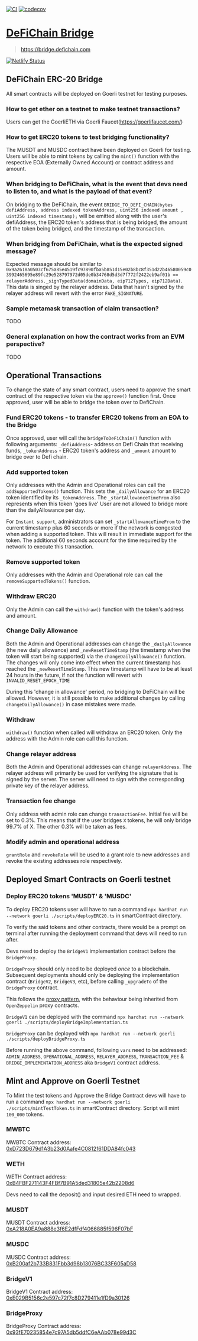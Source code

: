 [![CI](https://github.com/WavesHQ/bridge/actions/workflows/ci.yml/badge.svg)](https://github.com/WavesHQ/bridge/actions/workflows/ci.yml)
[![codecov](https://codecov.io/gh/WavesHQ/bridge/branch/main/graph/badge.svg?token=OXLL8IBZQV)](https://codecov.io/gh/WavesHQ/bridge)

# [DeFiChain Bridge](https://bridge.defichain.com)

> https://bridge.defichain.com

[![Netlify Status](https://api.netlify.com/api/v1/badges/4eaec04e-1416-4c65-843e-d7413fb81d2c/deploy-status)](https://app.netlify.com/sites/defichain-erc20-bridge/deploys)

## DeFiChain ERC-20 Bridge

All smart contracts will be deployed on Goerli testnet for testing purposes.

### How to get ether on a testnet to make testnet transactions?

Users can get the GoerliETH via Goerli Faucet(https://goerlifaucet.com/)

### How to get ERC20 tokens to test bridging functionality?

The MUSDT and MUSDC contract have been deployed on Goerli for testing. Users will be able to mint tokens by calling the `mint()` function with the respective EOA (Externally Owned Account) or contract address and amount.

### When bridging to DeFiChain, what is the event that devs need to listen to, and what is the payload of that event?

On bridging to the DeFiChain, the event `BRIDGE_TO_DEFI_CHAIN(bytes defiAddress, address indexed tokenAddress, uint256 indexed amount , uint256 indexed timestamp);` will be emitted along with the user's defiAddress, the ERC20 token's address that is being bridged, the amount of the token being bridged, and the timestamp of the transaction.

### When bridging from DeFiChain, what is the expected signed message?

Expected message should be similar to `0x9a2618a0503cf675a85e4519fc97890fba5b851d15e02b8bc8f351d22b46580059c03992465695e89fc29e528797972d05de0b34768d5d3d7f772f2422eb9af01b == relayerAddress._signTypedData(domainData, eip712Types, eip712Data)`. This data is singed by the relayer address. Data that hasn't signed by the relayer address will revert with the error `FAKE_SIGNATURE`.

### Sample metamask transaction of claim transaction?

TODO

### General explanation on how the contract works from an EVM perspective?

TODO

## Operational Transactions

To change the state of any smart contract, users need to approve the smart contract of the respective token via the `approve()` function first. Once approved, user will be able to bridge the token over to DefiChain.

### Fund ERC20 tokens - to transfer ERC20 tokens from an EOA to the Bridge

Once approved, user will call the `bridgeToDeFiChain()` function with following arguments: `_defiAddress`- address on Defi Chain that receiving funds, `_tokenAddress` - ERC20 token's address and `_amount` amount to bridge over to Defi chain.

### Add supported token

Only addresses with the Admin and Operational roles can call the `addSupportedTokens()` function. This sets the `_dailyAllowance` for an ERC20 token identified by its `_tokenAddress`. The `_startAllowanceTimeFrom` also represents when this token 'goes live'
User are not allowed to bridge more than the dailyAllowance per day.

For `Instant support`, administrators can set `_startAllowanceTimeFrom` to the current timestamp plus 60 seconds or more if the network is congested when adding a supported token. This will result in immediate support for the token. The additional 60 seconds account for the time required by the network to execute this transaction.

### Remove supported token

Only addresses with the Admin and Operational role can call the `removeSupportedTokens()` function.

### Withdraw ERC20

Only the Admin can call the `withdraw()` function with the token's address and amount.

### Change Daily Allowance

Both the Admin and Operational addresses can change the `_dailyAllowance` (the new daily allowance) and `_newResetTimeStamp` (the timestamp when the token will start being supported) via the `changeDailyAllowance()` function. The changes will only come into effect when the current timestamp has reached the `_newResetTimeStamp`. This new timestamp will have to be at least 24 hours in the future, if not the function will revert with `INVALID_RESET_EPOCH_TIME`

During this 'change in allowance' period, no bridging to DeFiChain will be allowed. However, it is still possible to make additional changes by calling `changeDailyAllowance()` in case mistakes were made.

### Withdraw

`withdraw()` function when called will withdraw an ERC20 token. Only the address with the Admin role can call this function.

### Change relayer address

Both the Admin and Operational addresses can change `relayerAddress`.
The relayer address will primarily be used for verifying the signature that is signed by the server. The server will need to sign with the corresponding private key of the relayer address.

### Transaction fee change

Only address with admin role can change `transactionFee`. Initial fee will be set to 0.3%. This means that if the user bridges `X` tokens, he will only bridge 99.7% of X. The other 0.3% will be taken as fees.

### Modify admin and operational address

`grantRole` and `revokeRole` will be used to a grant role to new addresses and revoke the existing addresses role respectively.

## Deployed Smart Contracts on Goerli testnet

### Deploy ERC20 tokens 'MUSDT' & 'MUSDC'

To deploy ERC20 tokens user will have to run a command `npx hardhat run --network goerli ./scripts/deployERC20.ts` in smartContract directory.

To verify the said tokens and other contracts, there would be a prompt on terminal after running the deployment command that devs will need to run after.

Devs need to deploy the `BridgeV1` implementation contract before the `BridgeProxy`.

`BridgeProxy` should only need to be deployed _once_ to a blockchain. Subsequent deployments should only be deploying the implementation contract (`BridgeV2`, `BridgeV3`, etc), before calling `_upgradeTo` of the `BridgeProxy` contract.

This follows the [proxy pattern](https://blog.openzeppelin.com/proxy-patterns/), with the behaviour being inherited from `OpenZeppelin` proxy contracts.

`BridgeV1` can be deployed with the command `npx hardhat run --network goerli ./scripts/deployBridgeImplementation.ts`

`BridgeProxy` can be deployed with `npx hardhat run --network goerli ./scripts/deployBridgeProxy.ts`

Before running the above command, following `vars` need to be addressed:
`ADMIN_ADDRESS`, `OPERATIONAL_ADDRESS`, `RELAYER_ADDRESS`, `TRANSACTION_FEE` & `BRIDGE_IMPLEMENTATION_ADDRESS` aka `BridgeV1` contract address.

## Mint and Approve on Goerli Testnet

To Mint the test tokens and Approve the Bridge Contract devs will have to run a command `npx hardhat run --network goerli ./scripts/mintTestToken.ts` in smartContract directory. Script will mint `100_000` tokens.

### MWBTC

MWBTC Contract address: [0xD723D679d1A3b23d0Aafe4C0812f61DDA84fc043](https://goerli.etherscan.io/address/0xd723d679d1a3b23d0aafe4c0812f61dda84fc043)

### WETH

WETH Contract address: [0xB4FBF271143F4FBf7B91A5ded31805e42b2208d6](https://goerli.etherscan.io/address/0xb4fbf271143f4fbf7b91a5ded31805e42b2208d6)

Devs need to call the deposit() and input desired ETH need to wrapped.

### MUSDT

MUSDT Contract address: [0xA218A0EA9a888e3f6E2dfFdf4066885f596F07bF](https://goerli.etherscan.io/address/0xA218A0EA9a888e3f6E2dfFdf4066885f596F07bF)

### MUSDC

MUSDC Contract address: [0xB200af2b733B831Fbb3d98b13076BC33F605aD58](https://goerli.etherscan.io/address/0xB200af2b733B831Fbb3d98b13076BC33F605aD58)

### BridgeV1

BridgeV1 Contract address: [0xE029B5156c2e597c72f7c8D279411e1fD9a30126](https://goerli.etherscan.io/address/0xE029B5156c2e597c72f7c8D279411e1fD9a30126)

### BridgeProxy

BridgeProxy Contract address: [0x93fE70235854e7c97A5db5ddfC6eAAb078e99d3C](https://goerli.etherscan.io/address/0x93fE70235854e7c97A5db5ddfC6eAAb078e99d3C)

